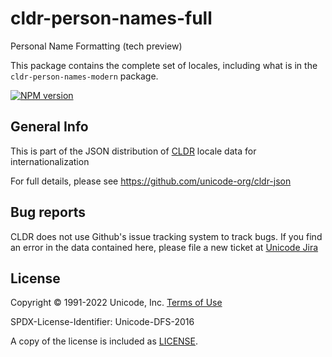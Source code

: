 # cldr-person-names-full

Personal Name Formatting (tech preview)

This package contains the complete set of locales, including what is in the `cldr-person-names-modern` package.


[![NPM version](https://img.shields.io/npm/v/cldr-person-names-full.svg?style=flat)](https://www.npmjs.org/package/cldr-person-names-full)

## General Info

This is part of the JSON distribution of [CLDR](https://cldr.unicode.org/)
locale data for internationalization

For full details, please see <https://github.com/unicode-org/cldr-json>

## Bug reports

CLDR does not use Github's issue tracking system to track bugs.  If you find an error in
the data contained here, please file a new ticket at [Unicode Jira](https://unicode-org.atlassian.net/projects/CLDR/issues)

## License

Copyright © 1991-2022 Unicode, Inc.
[Terms of Use](http://www.unicode.org/copyright.html)

SPDX-License-Identifier: Unicode-DFS-2016

A copy of the license is included as [LICENSE](./LICENSE).
